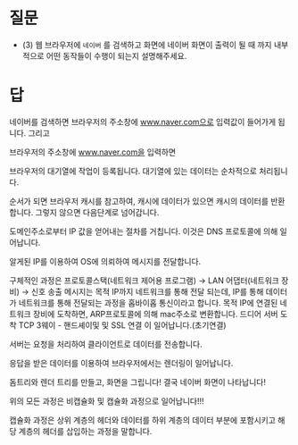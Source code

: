 
# 질문
- (3) 웹 브라우저에 `네이버` 를 검색하고 화면에 네이버 화면이 출력이 될 때 까지 내부적으로 어떤 동작들이 수행이 되는지 설명해주세요.

# 답
네이버를 검색하면 브라우저의 주소창에 www.naver.com으로 입력값이 들어가게 됩니다.
그리고 

브라우저의 주소창에 www.naver.com을 입력하면

브라우저의 대기열에 작업이 등록됩니다.
대기열에 있는 데이터는 순차적으로 처리됩니다.

순서가 되면 브라우저 캐시를 참고하여, 캐시에 데이터가 있으면 캐시의 데이터를 반환합니다.
그렇지 않으면 다음단계로 넘어갑니다.

도메인주소로부터 IP 값을 얻어내는 절차를 거칩니다.
이것은 DNS 프로토콜에 의해 일어납니다.

알게된 IP를 이용하여 OS에 의뢰하여 메시지를 전달합니다.

구체적인 과정은 프로토콜스택(네트워크 제어용 프로그램) → LAN 어댑터(네트워크 장비) → 신호 송출
메시지는 목적 IP까지 네트워크를 통해 전달 되는데, IP를 통해 데이터가 네트워크를 통해 전달되는 과정을 홉바이홉 통신이라고 합니다.
목적 IP에 연결된 네트워크 장비에 도착하면, ARP프로토콜에 의해 mac주소로 변환합니다.
드디어 서버 도착
TCP 3웨이 - 핸드셰이및 및 SSL 연결 이 일어납니다.(초기연결)

서버는 요청을 처리하여 클라이언트로 데이터를 전송합니다.

응답을 받은 데이터를 이용하여 브라우저에서는 렌더링이 일어납니다.

돔트리와 렌더 트리를 만들고, 화면을 그립니다!
결국 네이버 화면이 나타납니다!

위의 모든 과정은 비캡슐화 및 캡슐화 과정으로 일어납니다!!!

캡슐화 과정은 상위 계층의 헤더와 데이터를 하위 계층의 데이터 부분에 포함시키고 해당 계층의 헤더를 삽입하는 과정을 말합니다.

